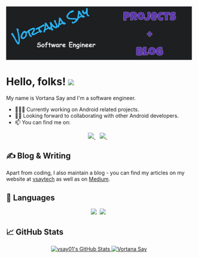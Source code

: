 [![Header](https://github.com/vsay01/vsay01/blob/main/readme_header.gif?raw=true "Header")](https://vsaytech.com/)

# Hello, folks! <img src="https://media.giphy.com/media/hvRJCLFzcasrR4ia7z/giphy.gif" width="30px">

My name is Vortana Say and I'm a software engineer. 
- 👨🏾‍💻 Currently working on Android related projects.
- ✌🏾 Looking forward to collaborating with other Android developers.
- 📫 You can find me on:

 <p align="center"> 
 <a href="https://twitter.com/vortana">
    <img src="https://img.shields.io/badge/Twitter-1DA1F2?style=for-the-badge&logo=twitter&logoColor=white" />    
  </a>&nbsp;&nbsp;
 <a href="https://www.linkedin.com/in/vortanasay">
    <img src="https://img.shields.io/badge/linkedin-%230077B5.svg?&style=for-the-badge&logo=linkedin&logoColor=white" />
  </a>&nbsp;&nbsp;
 </p>

## &#x270d; Blog & Writing

Apart from coding, I also maintain a blog - you can find my articles on my website at [vsaytech](https://vsaytech.hashnode.dev/) as well as on [Medium](https://medium.com/@sayvortana.itc).

## :blue_book: Languages
<p align="center">
<img  src="https://img.shields.io/badge/Kotlin-8382E3?style=for-the-badge&logo=kotlin&logoColor=white">&nbsp;
<img  src="https://img.shields.io/badge/Java-E56F08?style=for-the-badge&logo=go&logoColor=white">&nbsp;
</p>

## &#x1f4c8; GitHub Stats

<p align="center"> 
      <a href="https://awesome-github-stats.azurewebsites.net/index.html??cardType=level&theme=ayu-mirage">    <img  alt="vsay01's GitHub Stats" src="https://awesome-github-stats.azurewebsites.net/user-stats/vsay01?cardType=level&theme=ayu-mirage"/>
    <img src="https://github-readme-stats.vercel.app/api/top-langs/?username=vsay01&hide=html&langs_count=8&layout=compact&theme=dark" alt="Vortana Say" />
 </p>
